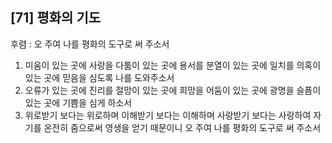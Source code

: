 ## [71] 평화의 기도

후렴 : 오 주여 나를 평화의 도구로 써 주소서
1) 미움이 있는 곳에 사랑을 다툼이 있는 곳에 용서를 분열이 있는 곳에 일치를 의혹이 있는 곳에 믿음을 심도록 나를 도와주소서
2) 오류가 있는 곳에 진리를 절망이 있는 곳에 희망을 어둠이 있는 곳에 광명을 슬픔이 있는 곳에 기쁨을 심게 하소서
3) 위로받기 보다는 위로하며 이해받기 보다는 이해하며 사랑받기 보다는 사랑하여 자기를 온전히 줌으로써 영생을 얻기 때문이니 오 주여 나를 평화의 도구로 써 주소서
